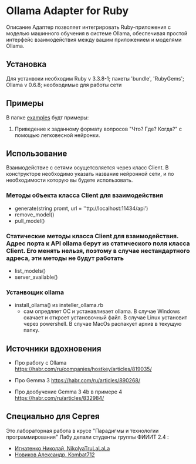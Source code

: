 # Ollama Adapter for Ruby
Описание
Адаптер позволяет интегрировать Ruby-приложения с моделью машинного обучения в системе Ollama, обеспечивая простой интерфейс взаимодействия между вашим приложением и моделями Ollama.

## Установка
Для устанвоки необходим Ruby v 3.3.8-1; пакеты 'bundle', 'RubyGems'; Ollama v 0.6.8; необходимые для работы сети

## Примеры
В папке [examples](examples) будт примеры:
1. Приведение к заданному формату вопросов "Что? Где? Когда?" с помощью  легковесной нейронки.



## Использование
Взаимодействие с сетями осущетсвляется через класс Client. В конструкторе необходимо указать название нейронной сети, и по необходимости которую вы будете использовать.

### Методы объекта класса Сlient для взаимодействия 
 - generate(string promt, url = ''ttp://localhost:11434/api')
 - remove_model()
 - pull_model()

### Статические методы класса Сlient для взаимодействия. Адрес порта к API ollama берут из статического поля класса Client. Его менять нельзя, поэтому в случае нестандартного адреса, эти методы не будут работать
 - list_models()
 - server_available()

### Устанвощик ollama
 - install_ollama() из insteller_ollama.rb
     - сам опредляет ОС и устанавливает ollama. В случае Windows скачает и откроет установочный файл. В случае Linux установит через powershell. В случае MacOs распакует архив в текущую папку.

## Источники вдохновения
* Про работу с Ollama
  https://habr.com/ru/companies/hostkey/articles/819035/

* Про Gemma 3
  https://habr.com/ru/articles/890268/

* Про дообучение Gemma 3 4b в примере 4
  https://habr.com/ru/articles/832984/


## Специально для Сергея
Это лабораторная работа в крусе "Парадигмы и технологии программирования"
Лабу делали студенты группы ФИИИТ 2.4 :
* [Игнатенко Николай, NikolyaTruLaLaLa](https://github.com/NikolyaTruLaLaLa)
* [Новиков Александр, Kombat712](https://github.com/Kombat712)



